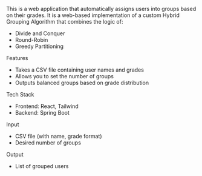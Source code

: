This is a web application that automatically assigns users into groups based on their grades. It is a web-based implementation of a custom Hybrid Grouping Algorithm that combines the logic of:
- Divide and Conquer
- Round-Robin
- Greedy Partitioning

Features
- Takes a CSV file containing user names and grades
- Allows you to set the number of groups
- Outputs balanced groups based on grade distribution

Tech Stack
- Frontend: React, Tailwind
- Backend: Spring Boot

  
Input
- CSV file (with name, grade format)
- Desired number of groups

Output
- List of grouped users
